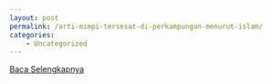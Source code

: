 ```yaml
---
layout: post
permalink: /arti-mimpi-tersesat-di-perkampungan-menurut-islam/
categories:
    - Uncategorized
---
```


[Baca Selengkapnya](/05)